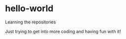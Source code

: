 # hello-world
Learning the repositories

Just trying to get into more coding and having fun with it!
